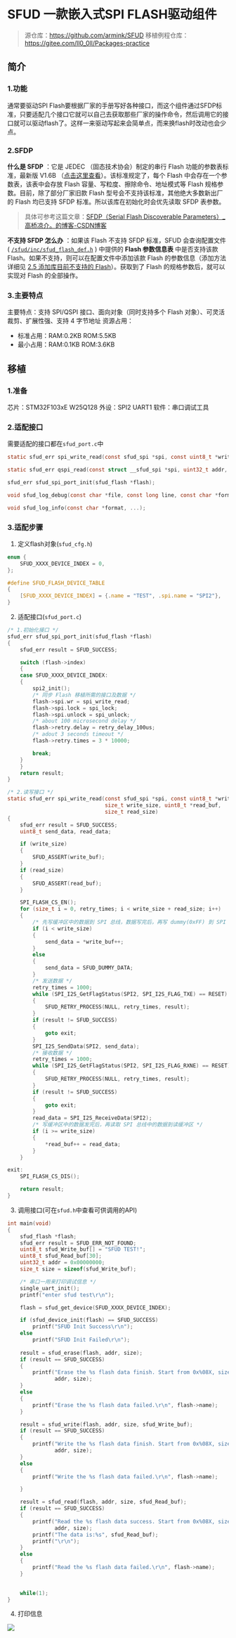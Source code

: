 # SFUD 一款嵌入式SPI FLASH驱动组件

>源仓库：https://github.com/armink/SFUD
>移植例程仓库：https://gitee.com/ll0_0ll/Packages-practice

## 简介

### 1.功能

通常要驱动SPI Flash要根据厂家的手册写好各种接口，而这个组件通过SFDP标准，只要适配几个接口它就可以自己去获取那些厂家的操作命令，然后调用它的接口就可以驱动flash了。这样一来驱动写起来会简单点，而来换flash时改动也会少点。

### 2.SFDP

**什么是 SFDP** ：它是 JEDEC （固态技术协会）制定的串行 Flash 功能的参数表标准，最新版 V1.6B （[点击这里查看](https://www.jedec.org/standards-documents/docs/jesd216b)）。该标准规定了，每个 Flash 中会存在一个参数表，该表中会存放 Flash 容量、写粒度、擦除命令、地址模式等 Flash 规格参数。目前，除了部分厂家旧款 Flash 型号会不支持该标准，其他绝大多数新出厂的 Flash 均已支持 SFDP 标准。所以该库在初始化时会优先读取 SFDP 表参数。

> 具体可参考这篇文章：[SFDP（Serial Flash Discoverable Parameters）_高桥凉介。的博客-CSDN博客](https://blog.csdn.net/qq_45472315/article/details/114489335)

**不支持 SFDP 怎么办** ：如果该 Flash 不支持 SFDP 标准，SFUD 会查询配置文件 ( [`/sfud/inc/sfud_flash_def.h`](https://github.com/armink/SFUD/blob/4bee2d0417a7ce853cc7aa3639b03fe825611fd9/sfud/inc/sfud_flash_def.h#L116-L142) ) 中提供的 **Flash 参数信息表** 中是否支持该款 Flash。如果不支持，则可以在配置文件中添加该款 Flash 的参数信息（添加方法详细见 [2.5 添加库目前不支持的 Flash](#25-添加库目前不支持的-flash)）。获取到了 Flash 的规格参数后，就可以实现对 Flash 的全部操作。

### 3.主要特点

主要特点：支持 SPI/QSPI 接口、面向对象（同时支持多个 Flash 对象）、可灵活裁剪、扩展性强、支持 4 字节地址
资源占用：

- 标准占用：RAM:0.2KB ROM:5.5KB
- 最小占用：RAM:0.1KB ROM:3.6KB

## 移植

### 1.准备

芯片：STM32F103xE		W25Q128
外设：SPI2	UART1
软件：串口调试工具

### 2.适配接口

需要适配的接口都在`sfud_port.c`中
```c
static sfud_err spi_write_read(const sfud_spi *spi, const uint8_t *write_buf, size_t write_size, uint8_t *read_buf, size_t read_size);

static sfud_err qspi_read(const struct __sfud_spi *spi, uint32_t addr, sfud_qspi_read_cmd_format *qspi_read_cmd_format, uint8_t *read_buf, size_t read_size);

sfud_err sfud_spi_port_init(sfud_flash *flash);

void sfud_log_debug(const char *file, const long line, const char *format, ...);

void sfud_log_info(const char *format, ...);

```

### 3.适配步骤

1. 定义flash对象(`sfud_cfg.h`)

```c
enum {
    SFUD_XXXX_DEVICE_INDEX = 0,
};

#define SFUD_FLASH_DEVICE_TABLE                                                \
{                                                                              \
    [SFUD_XXXX_DEVICE_INDEX] = {.name = "TEST", .spi.name = "SPI2"},           \
}
```

2. 适配接口(`sfud_port.c`)

```c
/* 1.初始化接口 */
sfud_err sfud_spi_port_init(sfud_flash *flash)
{
    sfud_err result = SFUD_SUCCESS;

    switch (flash->index)
    {
    case SFUD_XXXX_DEVICE_INDEX:
    {
        spi2_init();
        /* 同步 Flash 移植所需的接口及数据 */
        flash->spi.wr = spi_write_read;
        flash->spi.lock = spi_lock;
        flash->spi.unlock = spi_unlock;
        /* about 100 microsecond delay */
        flash->retry.delay = retry_delay_100us;
        /* adout 3 seconds timeout */
        flash->retry.times = 3 * 10000;

        break;
    }
    }
    return result;
}

/* 2.读写接口 */
static sfud_err spi_write_read(const sfud_spi *spi, const uint8_t *write_buf,
                               size_t write_size, uint8_t *read_buf,
                               size_t read_size)
{
    sfud_err result = SFUD_SUCCESS;
    uint8_t send_data, read_data;

    if (write_size)
    {
        SFUD_ASSERT(write_buf);
    }
    if (read_size)
    {
        SFUD_ASSERT(read_buf);
    }

    SPI_FLASH_CS_EN();
    for (size_t i = 0, retry_times; i < write_size + read_size; i++)
    {
        /* 先写缓冲区中的数据到 SPI 总线，数据写完后，再写 dummy(0xFF) 到 SPI 总线 */
        if (i < write_size)
        {
            send_data = *write_buf++;
        }
        else
        {
            send_data = SFUD_DUMMY_DATA;
        }
        /* 发送数据 */
        retry_times = 1000;
        while (SPI_I2S_GetFlagStatus(SPI2, SPI_I2S_FLAG_TXE) == RESET)
        {
            SFUD_RETRY_PROCESS(NULL, retry_times, result);
        }
        if (result != SFUD_SUCCESS)
        {
            goto exit;
        }
        SPI_I2S_SendData(SPI2, send_data);
        /* 接收数据 */
        retry_times = 1000;
        while (SPI_I2S_GetFlagStatus(SPI2, SPI_I2S_FLAG_RXNE) == RESET)
        {
            SFUD_RETRY_PROCESS(NULL, retry_times, result);
        }
        if (result != SFUD_SUCCESS)
        {
            goto exit;
        }
        read_data = SPI_I2S_ReceiveData(SPI2);
        /* 写缓冲区中的数据发完后，再读取 SPI 总线中的数据到读缓冲区 */
        if (i >= write_size)
        {
            *read_buf++ = read_data;
        }
    }

exit:
    SPI_FLASH_CS_DIS();

    return result;
}

```

3. 调用接口(可在`sfud.h`中查看可供调用的API)

```C
int main(void)
{
    sfud_flash *flash;
    sfud_err result = SFUD_ERR_NOT_FOUND;
    uint8_t sfud_Write_buf[] = "SFUD TEST!";
    uint8_t sfud_Read_buf[30];
    uint32_t addr = 0x00000000;
    size_t size = sizeof(sfud_Write_buf);

    /* 串口一用来打印调试信息 */
    single_uart_init();
    printf("enter sfud test\r\n");

    flash = sfud_get_device(SFUD_XXXX_DEVICE_INDEX);

    if (sfud_device_init(flash) == SFUD_SUCCESS)
        printf("SFUD Init Success\r\n");
    else
        printf("SFUD Init Failed\r\n");
    
    result = sfud_erase(flash, addr, size);
    if (result == SFUD_SUCCESS)
    {
        printf("Erase the %s flash data finish. Start from 0x%08X, size is %zu.\r\n", flash->name,
               addr, size);
    }
    else
    {
        printf("Erase the %s flash data failed.\r\n", flash->name);
    }

    result = sfud_write(flash, addr, size, sfud_Write_buf);
    if (result == SFUD_SUCCESS)
    {
        printf("Write the %s flash data finish. Start from 0x%08X, size is %zu.\r\n", flash->name,
               addr, size);
    }
    else
    {
        printf("Write the %s flash data failed.\r\n", flash->name);

    }

    result = sfud_read(flash, addr, size, sfud_Read_buf);
    if (result == SFUD_SUCCESS)
    {
        printf("Read the %s flash data success. Start from 0x%08X, size is %zu.\r\n", flash->name,
               addr, size);
        printf("The data is:%s", sfud_Read_buf);
        printf("\r\n");
    }
    else
    {
        printf("Read the %s flash data failed.\r\n", flash->name);
    }
    

    while(1);
}

```

4. 打印信息

![](SFUD%20%E4%B8%80%E6%AC%BE%E5%B5%8C%E5%85%A5%E5%BC%8FSPI%E9%A9%B1%E5%8A%A8%E7%BB%84%E4%BB%B6.assets/sfud.png)
